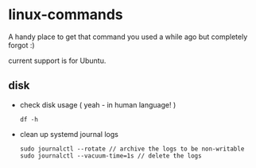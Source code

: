 # linux-commands
A handy place to get that command you used a while ago but completely forgot :)

current support is for Ubuntu.

## disk
- check disk usage ( yeah - in human language! )
  ```shell
  df -h
  ```
- clean up systemd journal logs
  ```shell
  sudo journalctl --rotate // archive the logs to be non-writable
  sudo journalctl --vacuum-time=1s // delete the logs
  ```
